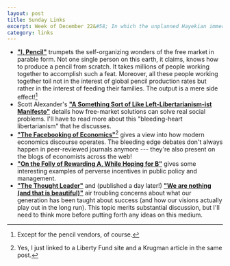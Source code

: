 ```yaml
---
layout: post
title: Sunday Links
excerpt: Week of December 22&#58; In which the unplanned Hayekian immersion program continues
category: links
---
```


- [**"I, Pencil"**][1] trumpets the self-organizing wonders of the free market
  in parable form. Not one single person on this earth, it claims, knows how to
  produce a pencil from scratch. It takes millions of people working together to
  accomplish such a feat. Moreover, all these people working together toil not
  in the interest of global pencil production rates but rather in the interest
  of feeding their families. The output is a mere side effect![^1]
- Scott Alexander's
  [**"A Something Sort of Like Left-Libertarianism-ist Manifesto"**][2] details
  how free-market solutions can solve real social problems. I'll have to read
  more about this "bleeding-heart libertarianism" that he discusses.
- [**"The Facebooking of Economics"**][3][^2] gives a view into how modern
  economics discourse operates. The bleeding edge debates don't always happen in
  peer-reviewed journals anymore --- they're also present on the blogs of
  economists across the web!
- [**"On the Folly of Rewarding A, While Hoping for B"**][6] gives some
  interesting examples of perverse incentives in public policy and management.
- [**"The Thought Leader"**][4] and (published a day later!)
  [**"We are nothing (and that is beautiful)"**][5] air troubling concerns about
  what our generation has been taught about success (and how our visions
  actually play out in the long run). This topic merits substantial discussion,
  but I'll need to think more before putting forth any ideas on this medium.

[1]: http://www.econlib.org/library/Essays/rdPncl1.html
[2]: http://slatestarcodex.com/2013/12/08/a-something-sort-of-like-left-libertarianism-ist-manifesto/
[3]: http://krugman.blogs.nytimes.com/2013/12/17/the-facebooking-of-economics/
[4]: http://www.nytimes.com/2013/12/17/opinion/brooks-the-thought-leader.html?smid=pl-share
[5]: https://www.youtube.com/watch?v=wxb-zYthAOA
[6]: http://www.jstor.org/stable/4165235

[^1]: Except for the pencil vendors, of course.
[^2]: Yes, I just linked to a Liberty Fund site and a Krugman article in the same post.
